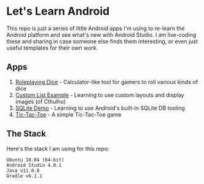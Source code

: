 # Let's Learn Android

This repo is just a series of little Android apps I'm using to re-learn the Android platform and see what's new with Android Studio. I am live-coding these and sharing in case someone else finds them interesting, or even just useful templates for their own work.

## Apps

1. [Roleplaying Dice](RoleplayingDice/) - Calculator-like tool for gamers to roll various kinds of dice
2. [Custom List Example](CustomListExample/) - Learning to use custom layouts and display images (of Cthulhu)
3. [SQLite Demo](SQLiteDemo/) - Learning to use Android's built-in SQLite DB tooling
4. [Tic-Tac-Toe](TicTacToe/) - A simple Tic-Tac-Toe game


## The Stack

Here's the stack I am using for this repo:

    Ubuntu 18.04 (64-bit)
    Android Studio 4.0.1
    Java v11.0.8
    Gradle v6.1.1
